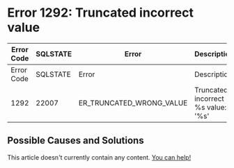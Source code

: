 
# Error 1292: Truncated incorrect value


| Error Code | SQLSTATE | Error | Description |
| --- | --- | --- | --- |
| Error Code | SQLSTATE | Error | Description |
| 1292 | 22007 | ER_TRUNCATED_WRONG_VALUE | Truncated incorrect %s value: '%s' |




## Possible Causes and Solutions


This article doesn't currently contain any content. [You can help!](/en/writing-and-editing-knowledge-base-articles/)

